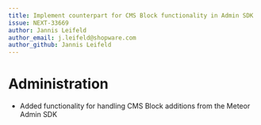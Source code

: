 ```yaml
---
title: Implement counterpart for CMS Block functionality in Admin SDK
issue: NEXT-33669
author: Jannis Leifeld
author_email: j.leifeld@shopware.com
author_github: Jannis Leifeld
---
```

# Administration
* Added functionality for handling CMS Block additions from the Meteor Admin SDK
